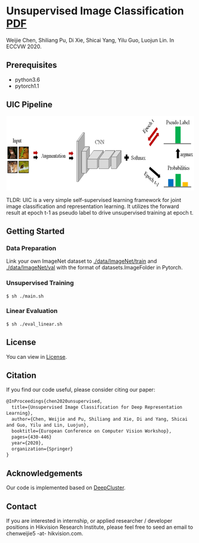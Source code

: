 # Unsupervised Image Classification [PDF](https://arxiv.org/pdf/2006.11480v2.pdf)
Weijie Chen, Shiliang Pu, Di Xie, Shicai Yang, Yilu Guo, Luojun Lin. In ECCVW 2020.

## Prerequisites
* python3.6
* pytorch1.1

## UIC Pipeline
<img src="pipeline.png" height="200" width="650">

TLDR: UIC is a very simple self-supervised learning framework for joint image classification and representation learning. It utilizes the forward result at epoch t-1 as pseudo label to drive unsupervised training at epoch t.

## Getting Started

### Data Preparation
Link your own ImageNet dataset to [./data/ImageNet/train](./data/ImageNet/train) and [./data/ImageNet/val](./data/ImageNet/val) with the format of datasets.ImageFolder in Pytorch.

### Unsupervised Training
```
$ sh ./main.sh
```

### Linear Evaluation
```
$ sh ./eval_linear.sh
```

## License
You can view in [License](./LICENSE).

## Citation
If you find our code useful, please consider citing our paper:

```
@InProceedings{chen2020unsupervised,
  title={Unsupervised Image Classification for Deep Representation Learning},
  author={Chen, Weijie and Pu, Shiliang and Xie, Di and Yang, Shicai and Guo, Yilu and Lin, Luojun},
  booktitle={European Conference on Computer Vision Workshop},
  pages={430-446}
  year={2020},
  organization={Springer}
}
```

## Acknowledgements
Our code is implemented based on [DeepCluster](https://github.com/facebookresearch/deepcluster).

## Contact
If you are interested in internship, or applied researcher / developer positions in Hikvision Research Institute, please feel free to seed an email to chenweijie5 -at- hikvision.com.
